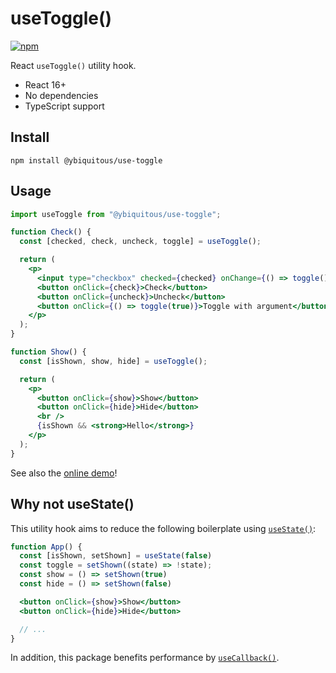 # useToggle()

[![npm](https://img.shields.io/npm/v/@ybiquitous/use-toggle.svg)](https://www.npmjs.com/package/@ybiquitous/use-toggle)

React `useToggle()` utility hook.

- React 16+
- No dependencies
- TypeScript support

## Install

```shell
npm install @ybiquitous/use-toggle
```

## Usage

```jsx
import useToggle from "@ybiquitous/use-toggle";

function Check() {
  const [checked, check, uncheck, toggle] = useToggle();

  return (
    <p>
      <input type="checkbox" checked={checked} onChange={() => toggle()} />
      <button onClick={check}>Check</button>
      <button onClick={uncheck}>Uncheck</button>
      <button onClick={() => toggle(true)}>Toggle with argument</button>
    </p>
  );
}

function Show() {
  const [isShown, show, hide] = useToggle();

  return (
    <p>
      <button onClick={show}>Show</button>
      <button onClick={hide}>Hide</button>
      <br />
      {isShown && <strong>Hello</strong>}
    </p>
  );
}
```

See also the [online demo](https://codesandbox.io/s/vigorous-frost-199yl)!

## Why not useState()

This utility hook aims to reduce the following boilerplate using [`useState()`](https://reactjs.org/docs/hooks-reference.html#usestate):

```jsx
function App() {
  const [isShown, setShown] = useState(false)
  const toggle = setShown((state) => !state);
  const show = () => setShown(true)
  const hide = () => setShown(false)

  <button onClick={show}>Show</button>
  <button onClick={hide}>Hide</button>

  // ...
}
```

In addition, this package benefits performance by [`useCallback()`](https://reactjs.org/docs/hooks-reference.html#usecallback).

